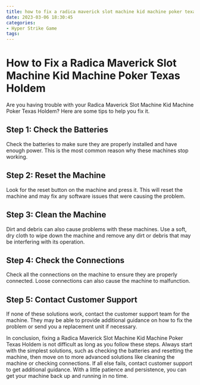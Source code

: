 ```yaml
---
title: how to fix a radica maverick slot machine kid machine poker texas holdem
date: 2023-03-06 18:30:45
categories:
- Hyper Strike Game
tags:
---
```



# How to Fix a Radica Maverick Slot Machine Kid Machine Poker Texas Holdem

Are you having trouble with your Radica Maverick Slot Machine Kid Machine Poker Texas Holdem? Here are some tips to help you fix it.

## Step 1: Check the Batteries

Check the batteries to make sure they are properly installed and have enough power. This is the most common reason why these machines stop working.

## Step 2: Reset the Machine

Look for the reset button on the machine and press it. This will reset the machine and may fix any software issues that were causing the problem.

## Step 3: Clean the Machine

Dirt and debris can also cause problems with these machines. Use a soft, dry cloth to wipe down the machine and remove any dirt or debris that may be interfering with its operation.

## Step 4: Check the Connections

Check all the connections on the machine to ensure they are properly connected. Loose connections can also cause the machine to malfunction.

## Step 5: Contact Customer Support

If none of these solutions work, contact the customer support team for the machine. They may be able to provide additional guidance on how to fix the problem or send you a replacement unit if necessary.

In conclusion, fixing a Radica Maverick Slot Machine Kid Machine Poker Texas Holdem is not difficult as long as you follow these steps. Always start with the simplest solutions, such as checking the batteries and resetting the machine, then move on to more advanced solutions like cleaning the machine or checking connections. If all else fails, contact customer support to get additional guidance. With a little patience and persistence, you can get your machine back up and running in no time.